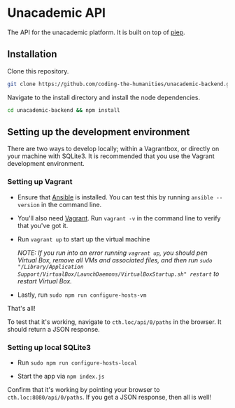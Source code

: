 # Unacademic API

The API for the unacademic platform. It is built on top of [piep](https://github.com/piep/piep).

## Installation

Clone this repository.

```sh
git clone https://github.com/coding-the-humanities/unacademic-backend.git
```

Navigate to the install directory and install the node dependencies.

```sh
cd unacademic-backend && npm install
```

## Setting up the development environment

There are two ways to develop locally; within a Vagrantbox, or directly on your machine with
SQLite3. It is recommended that you use the Vagrant development environment.

### Setting up Vagrant

- Ensure that [Ansible](http://docs.ansible.com/intro_installation.html#getting-ansible) is installed.
  You can test this by running `ansible --version` in the command line.

- You'll also need [Vagrant](https://www.vagrantup.com/downloads.html).
  Run `vagrant -v` in the command line to verify that you've got it.

- Run `vagrant up` to start up the virtual machine

  *NOTE: If you run into an error running `vagrant up`, you should pen Virtual Box, remove all VMs and associated files, and then run `sudo "/Library/Application Support/VirtualBox/LaunchDaemons/VirtualBoxStartup.sh" restart` to restart Virtual Box.*

- Lastly, run `sudo npm run configure-hosts-vm`

That's all!

To test that it's working, navigate to `cth.loc/api/0/paths` in the browser. It should return a JSON response.

### Setting up local SQLite3

- Run `sudo npm run configure-hosts-local`

- Start the app via `npm index.js`

Confirm that it's working by pointing your browser to `cth.loc:8080/api/0/paths`. If you get a JSON response, then all is well!

